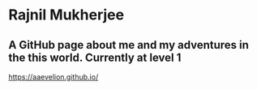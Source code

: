 # Rajnil Mukherjee
## A GitHub page about me and my adventures in the this world. Currently at level 1
https://aaevelion.github.io/

